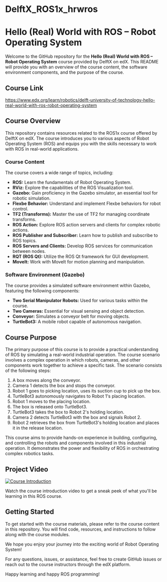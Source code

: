 # DelftX_ROS1x_hrwros
# Hello (Real) World with ROS – Robot Operating System

Welcome to the GitHub repository for the **Hello (Real) World with ROS – Robot Operating System** course provided by DelftX on edX. This README will provide you with an overview of the course content, the software environment components, and the purpose of the course.

## Course Link

https://www.edx.org/learn/robotics/delft-university-of-technology-hello-real-world-with-ros-robot-operating-system

## Course Overview

This repository contains resources related to the ROS1x course offered by DelftX on edX. The course introduces you to various aspects of Robot Operating System (ROS) and equips you with the skills necessary to work with ROS in real-world applications.

### Course Content

The course covers a wide range of topics, including:

- **ROS:** Learn the fundamentals of Robot Operating System.
- **RViz:** Explore the capabilities of the ROS Visualization tool.
- **Gazebo:** Gain proficiency in the Gazebo simulator, an essential tool for robotic simulation.
- **Flexbe Behavior:** Understand and implement Flexbe behaviors for robot control.
- **TF2 (Transforms):** Master the use of TF2 for managing coordinate transforms.
- **ROS Action:** Explore ROS action servers and clients for complex robotic actions.
- **ROS Publisher and Subscriber:** Learn how to publish and subscribe to ROS topics.
- **ROS Servers and Clients:** Develop ROS services for communication between nodes.
- **RQT (ROS Qt):** Utilize the ROS Qt framework for GUI development.
- **MoveIt:** Work with MoveIt for motion planning and manipulation.

### Software Environment (Gazebo)

The course provides a simulated software environment within Gazebo, featuring the following components:

- **Two Serial Manipulator Robots:** Used for various tasks within the course.
- **Two Cameras:** Essential for visual sensing and object detection.
- **Conveyor:** Simulates a conveyor belt for moving objects.
- **TurtleBot3:** A mobile robot capable of autonomous navigation.

## Course Purpose

The primary purpose of this course is to provide a practical understanding of ROS by simulating a real-world industrial operation. The course scenario involves a complex operation in which robots, cameras, and other components work together to achieve a specific task. The scenario consists of the following steps:

1. A box moves along the conveyor.
2. Camera 1 detects the box and stops the conveyor.
3. Robot 1 goes to picking location, uses its suction cup to pick up the box.
4. TurtleBot3 autonomously navigates to Robot 1's placing location.
5. Robot 1 moves to the placing location.
6. The box is released onto TurtleBot3.
7. TurtleBot3 takes the box to Robot 2's holding location.
8. Camera 2 detects TurtleBot3 with the box and signals Robot 2.
9. Robot 2 retrieves the box from TurtleBot3's holding location and places it in the release location.

This course aims to provide hands-on experience in building, configuring, and controlling the robots and components involved in this industrial operation. It demonstrates the power and flexibility of ROS in orchestrating complex robotics tasks.
## Project Video

[![Course Introduction](https://img.youtube.com/vi/n485FJn0iek/0.jpg)](https://www.youtube.com/watch?v=n485FJn0iek)

Watch the course introduction video to get a sneak peek of what you'll be learning in this ROS course.

## Getting Started

To get started with the course materials, please refer to the course content in this repository. You will find code, resources, and instructions to follow along with the course modules.

We hope you enjoy your journey into the exciting world of Robot Operating System!

For any questions, issues, or assistance, feel free to create GitHub issues or reach out to the course instructors through the edX platform.

Happy learning and happy ROS programming!
